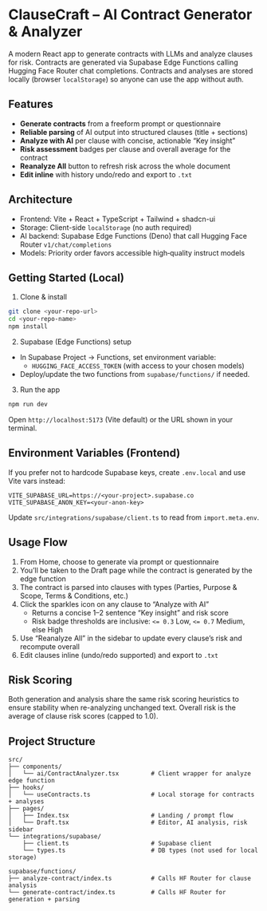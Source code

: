 # ClauseCraft – AI Contract Generator & Analyzer

A modern React app to generate contracts with LLMs and analyze clauses for risk. Contracts are generated via Supabase Edge Functions calling Hugging Face Router chat completions. Contracts and analyses are stored locally (browser `localStorage`) so anyone can use the app without auth.

## Features

- **Generate contracts** from a freeform prompt or questionnaire
- **Reliable parsing** of AI output into structured clauses (title + sections)
- **Analyze with AI** per clause with concise, actionable “Key insight”
- **Risk assessment** badges per clause and overall average for the contract
- **Reanalyze All** button to refresh risk across the whole document
- **Edit inline** with history undo/redo and export to `.txt`

## Architecture

- Frontend: Vite + React + TypeScript + Tailwind + shadcn-ui
- Storage: Client-side `localStorage` (no auth required)
- AI backend: Supabase Edge Functions (Deno) that call Hugging Face Router `v1/chat/completions`
- Models: Priority order favors accessible high‑quality instruct models

## Getting Started (Local)

1) Clone & install
```bash
git clone <your-repo-url>
cd <your-repo-name>
npm install
```

2) Supabase (Edge Functions) setup
- In Supabase Project → Functions, set environment variable:
  - `HUGGING_FACE_ACCESS_TOKEN` (with access to your chosen models)
- Deploy/update the two functions from `supabase/functions/` if needed.

3) Run the app
```bash
npm run dev
```
Open `http://localhost:5173` (Vite default) or the URL shown in your terminal.

## Environment Variables (Frontend)

If you prefer not to hardcode Supabase keys, create `.env.local` and use Vite vars instead:
```
VITE_SUPABASE_URL=https://<your-project>.supabase.co
VITE_SUPABASE_ANON_KEY=<your-anon-key>
```
Update `src/integrations/supabase/client.ts` to read from `import.meta.env`.

## Usage Flow

1) From Home, choose to generate via prompt or questionnaire
2) You’ll be taken to the Draft page while the contract is generated by the edge function
3) The contract is parsed into clauses with types (Parties, Purpose & Scope, Terms & Conditions, etc.)
4) Click the sparkles icon on any clause to “Analyze with AI”
   - Returns a concise 1–2 sentence “Key insight” and risk score
   - Risk badge thresholds are inclusive: `<= 0.3` Low, `<= 0.7` Medium, else High
5) Use “Reanalyze All” in the sidebar to update every clause’s risk and recompute overall
6) Edit clauses inline (undo/redo supported) and export to `.txt`

## Risk Scoring

Both generation and analysis share the same risk scoring heuristics to ensure stability when re-analyzing unchanged text. Overall risk is the average of clause risk scores (capped to 1.0).


## Project Structure

```
src/
├── components/
│   └── ai/ContractAnalyzer.tsx         # Client wrapper for analyze edge function
├── hooks/
│   └── useContracts.ts                 # Local storage for contracts + analyses
├── pages/
│   ├── Index.tsx                       # Landing / prompt flow
│   └── Draft.tsx                       # Editor, AI analysis, risk sidebar
└── integrations/supabase/
    ├── client.ts                       # Supabase client
    └── types.ts                        # DB types (not used for local storage)

supabase/functions/
├── analyze-contract/index.ts           # Calls HF Router for clause analysis
└── generate-contract/index.ts          # Calls HF Router for generation + parsing
```
